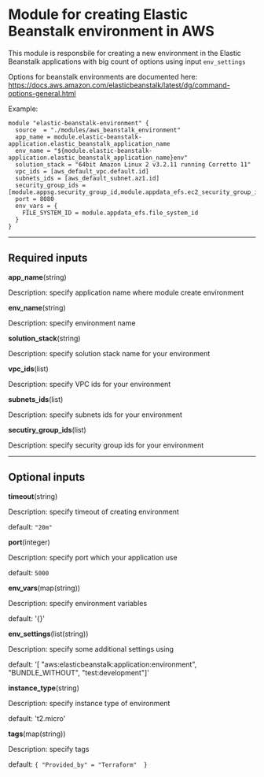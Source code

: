 # Module for creating Elastic Beanstalk environment in AWS

This module is responsbile for creating a new environment in the Elastic Beanstalk applications with big count of options using input `env_settings`

Options for beanstalk environments are documented here: https://docs.aws.amazon.com/elasticbeanstalk/latest/dg/command-options-general.html

Example:

```
module "elastic-beanstalk-environment" {
  source  = "./modules/aws_beanstalk_environment"
  app_name = module.elastic-beanstalk-application.elastic_beanstalk_application_name
  env_name = "${module.elastic-beanstalk-application.elastic_beanstalk_application_name}env"
  solution_stack = "64bit Amazon Linux 2 v3.2.11 running Corretto 11"
  vpc_ids = [aws_default_vpc.default.id]
  subnets_ids = [aws_default_subnet.az1.id]
  security_group_ids = [module.appsg.security_group_id,module.appdata_efs.ec2_security_group_id]
  port = 8080
  env_vars = {
    FILE_SYSTEM_ID = module.appdata_efs.file_system_id
  }
}
```

---

## Required inputs

__app_name__(string)

Description: specify application name where module create environment

__env_name__(string)

Description: specify environment name

__solution_stack__(string)

Description: specify solution stack name for your environment

__vpc_ids__(list)

Description: specify VPC ids for your environment

__subnets_ids__(list)

Description: specify subnets ids for your environment

__secutiry_group_ids__(list)

Description: specify security group ids for your environment

---

## Optional inputs

__timeout__(string)

Description: specify timeout of creating environment

default: `"20m"`

__port__(integer)

Description: specify port which your application use

default: `5000`


__env_vars__(map(string))

Description: specify environment variables

default: '{}'


__env_settings__(list(string))

Description: specify some additional settings using

default: '[ "aws:elasticbeanstalk:application:environment", "BUNDLE_WITHOUT", "test:development"]'


__instance_type__(string)

Description: specify instance type of environment

default: 't2.micro'


__tags__(map(string))

Description: specify tags

default: ```{
     "Provided_by" = "Terraform" 
}```
